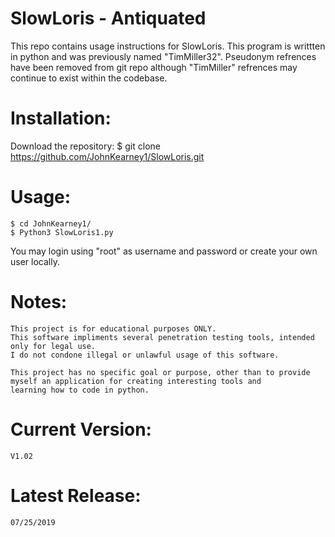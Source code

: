 # SlowLoris - Antiquated
This repo contains usage instructions for SlowLoris. This program is writtten in python and was previously named "TimMiller32". Pseudonym refrences have been removed from git repo although "TimMiller" refrences may continue to exist within the codebase.

# Installation:

Download the repository:
	$ git clone https://github.com/JohnKearney1/SlowLoris.git


# Usage:
    $ cd JohnKearney1/
    $ Python3 SlowLoris1.py
    
You may login using "root" as username and password or create your own user locally.



# Notes:
	This project is for educational purposes ONLY. 
	This software impliments several penetration testing tools, intended only for legal use. 
	I do not condone illegal or unlawful usage of this software.
	
	This project has no specific goal or purpose, other than to provide myself an application for creating interesting tools and 
	learning how to code in python.


# Current Version:
	V1.02
# Latest Release:
	07/25/2019
